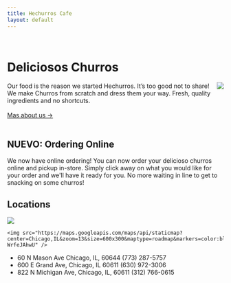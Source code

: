 ```yaml
---
title: Hechurros Cafe
layout: default
---
```

<br>  

# Deliciosos Churros
<div class="row">
  <div class="col-md-6">
    <img style="float:right; " src="https://cdn.shopify.com/s/files/1/0661/4511/articles/authentic_spanish_churros_recipe_1600x.jpeg?v=1541433119" />
  </div>
  <div class="col-md-6">
  Our food is the reason we started Hechurros. It’s too good not to share! We make Churros from scratch
  and dress them your way. Fresh, quality ingredients and no shortcuts.
  <br><br>
                  <a href="/lis786-lfav/about/" id="underline">Mas about us &#x2192;</a>
                  </div>
</div>
<br>

## NUEVO: Ordering Online
We now have online ordering! You can now order your delicioso churros online and
pickup in-store. Simply click away on what you would like for your order and we'll
have it ready for you. No more waiting in line to get to snacking on some churros!

## Locations
<img src="https://maps.googleapis.com/maps/api/staticmap?size=512x512&maptype=roadmap\
&markers=size:mid%7Ccolor:red%7Clabel:S%7C41.897377,-87.625101%7Clabel:S%7C41.881755,-87.773651%7Clabel:S%7C41.851669,-87.67358&key=AIzaSyCDG5kJCf2zAe81qZwwGLbAl-WrfeJAhwU">

    <img src="https://maps.googleapis.com/maps/api/staticmap?center=Chicago,IL&zoom=13&size=600x300&maptype=roadmap&markers=color:blue%7Clabel:S%7C41.897377,-87.625101&markers=color:green%7Clabel:G%7C41.881755,-87.773651&markers=color:red%7Clabel:C%7C41.851669,-87.67358&key=AIzaSyCDG5kJCf2zAe81qZwwGLbAl-WrfeJAhwU" />

- 60 N Mason Ave Chicago, IL, 60644                               (773) 287-5757
- 600 E Grand Ave, Chicago, IL 60611                              (630) 972-3006
- 822 N Michigan Ave, Chicago, IL, 60611                          (312) 766-0615
